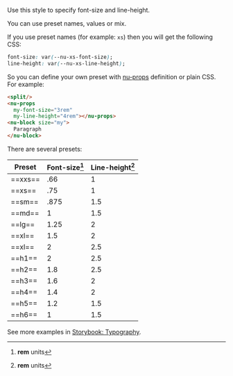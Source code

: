 Use this style to specify font-size and line-height.

You can use preset names, values or mix.

If you use preset names (for example: `xs`) then you will get the following CSS:

```css
font-size: var(--nu-xs-font-size);
line-height: var(--nu-xs-line-height);
```

So you can define your own preset with [nu-props](../elements/nu-props.md) definition or plain CSS. For example:

```html
<split/>
<nu-props
  my-font-size="3rem"
  my-line-height="4rem"></nu-props>
<nu-block size="my">
  Paragraph
</nu-block>
```

There are several presets:

|Preset|Font-size[^rem]|Line-height[^rem]|
|-----|-----|-----|
|==xxs==  |.66  |1    |
|==xs==   |.75  |1    |
|==sm==   |.875 |1.5  |
|==md==   |1    |1.5  |
|==lg==   |1.25 |2    |
|==xl==   |1.5  |2    |
|==xl==   |2    |2.5  |
|==h1==   |2    |2.5  |
|==h2==   |1.8  |2.5  |
|==h3==   |1.6  |2    |
|==h4==   |1.4  |2    |
|==h5==   |1.2  |1.5  |
|==h6==   |1    |1.5  |

[^rem]: **rem** units

See more examples in [Storybook: Typography](../../storybook/base/typography.md).
